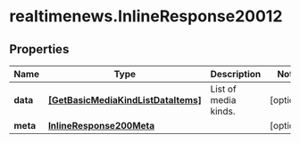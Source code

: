 # realtimenews.InlineResponse20012

## Properties

Name | Type | Description | Notes
------------ | ------------- | ------------- | -------------
**data** | [**[GetBasicMediaKindListDataItems]**](GetBasicMediaKindListDataItems.md) | List of media kinds. | [optional] 
**meta** | [**InlineResponse200Meta**](InlineResponse200Meta.md) |  | [optional] 


